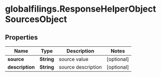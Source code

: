 # globalfilings.ResponseHelperObjectSourcesObject

## Properties

Name | Type | Description | Notes
------------ | ------------- | ------------- | -------------
**source** | **String** | source value | [optional] 
**description** | **String** | source description | [optional] 


